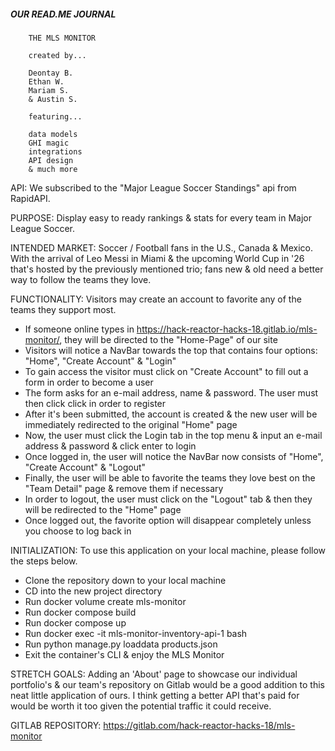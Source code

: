 ##### OUR READ.ME JOURNAL


        THE MLS MONITOR

        created by...

        Deontay B.
        Ethan W.
        Mariam S.
        & Austin S.

        featuring...

        data models
        GHI magic
        integrations
        API design
        & much more


API: We subscribed to the "Major League Soccer Standings" api from RapidAPI.

PURPOSE: Display easy to ready rankings & stats for every team in Major League Soccer.

INTENDED MARKET: Soccer / Football fans in the U.S., Canada & Mexico. With the arrival of Leo Messi in Miami & the upcoming World Cup in '26 that's hosted by the previously mentioned trio; fans new & old need a better way to follow the teams they love.

FUNCTIONALITY: Visitors may create an account to favorite any of the teams they support most.

- If someone online types in https://hack-reactor-hacks-18.gitlab.io/mls-monitor/, they will be directed to the "Home-Page" of our site
- Visitors will notice a NavBar towards the top that contains four options: "Home", "Create Account" & "Login"
- To gain access the visitor must click on "Create Account" to fill out a form in order to become a user
- The form asks for an e-mail address, name & password. The user must then click click in order to register
- After it's been submitted, the account is created & the new user will be immediately redirected to the original "Home" page
- Now, the user must click the Login tab in the top menu & input an e-mail address & password & click enter to login
- Once logged in, the user will notice the NavBar now consists of "Home", "Create Account" & "Logout"
- Finally, the user will be able to favorite the teams they love best on the "Team Detail" page & remove them if necessary
- In order to logout, the user must click on the "Logout" tab & then they will be redirected to the "Home" page
- Once logged out, the favorite option will disappear completely unless you choose to log back in

INITIALIZATION: To use this application on your local machine, please follow the steps below.

- Clone the repository down to your local machine
- CD into the new project directory
- Run docker volume create mls-monitor
- Run docker compose build
- Run docker compose up
- Run docker exec -it mls-monitor-inventory-api-1 bash
- Run python manage.py loaddata products.json
- Exit the container's CLI & enjoy the MLS Monitor

STRETCH GOALS: Adding an 'About' page to showcase our individual portfolio's & our team's repository on Gitlab would be a good addition to this neat little application of ours. I think getting a better API that's paid for would be worth it too given the potential traffic it could receive.

GITLAB REPOSITORY: https://gitlab.com/hack-reactor-hacks-18/mls-monitor

